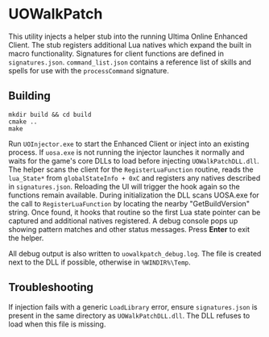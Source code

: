 # UOWalkPatch

This utility injects a helper stub into the running Ultima Online Enhanced Client. The stub registers additional Lua natives which expand the built in macro functionality. Signatures for client functions are defined in `signatures.json`.
`command_list.json` contains a reference list of skills and spells for use with the `processCommand` signature.

## Building

```
mkdir build && cd build
cmake ..
make
```

Run `UOInjector.exe` to start the Enhanced Client or inject into an existing
process. If `uosa.exe` is not running the injector launches it normally and
waits for the game's core DLLs to load before injecting `UOWalkPatchDLL.dll`.
The helper scans the client for the `RegisterLuaFunction` routine, reads the
`lua_State*` from `globalStateInfo + 0xC` and registers any natives described
in `signatures.json`.
Reloading the UI will trigger the hook again so the functions remain available.
During initialization the DLL scans UOSA.exe for the call to
`RegisterLuaFunction` by locating the nearby "GetBuildVersion" string.
Once found, it hooks that routine so the first Lua state pointer can be
captured and additional natives registered.
A debug console pops up showing pattern matches and other status messages.
Press **Enter** to exit the helper.

All debug output is also written to `uowalkpatch_debug.log`. The file is created
next to the DLL if possible, otherwise in `%WINDIR%\Temp`.

## Troubleshooting

If injection fails with a generic `LoadLibrary` error, ensure `signatures.json`
is present in the same directory as `UOWalkPatchDLL.dll`. The DLL refuses to
load when this file is missing.
